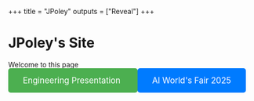 +++
title = "JPoley"
outputs = ["Reveal"]
+++

# JPoley's Site

Welcome to this page

<div class="r-hstack justify-center" style="gap: 20px;">
  <a href="/engineer-presentation/" style="text-decoration: none; padding: 15px 30px; background-color: #4CAF50; color: white; border-radius: 5px; font-size: 1.2em;">
    Engineering Presentation
  </a>
  <a href="/ai/worlds-fair/" style="text-decoration: none; padding: 15px 30px; background-color: #007BFF; color: white; border-radius: 5px; font-size: 1.2em;">
    AI World's Fair 2025
  </a>
</div>
